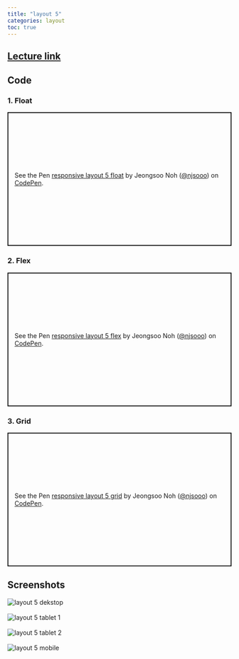 ```yaml
---
title: "layout 5"
categories: layout
toc: true
---
```


## [Lecture link](https://wtss.tistory.com/492)

## Code

### 1. Float
<p class="codepen" data-height="300" data-default-tab="html,result" data-slug-hash="abaVWvd" data-user="njsooo" style="height: 300px; box-sizing: border-box; display: flex; align-items: center; justify-content: center; border: 2px solid; margin: 1em 0; padding: 1em;">
  <span>See the Pen <a href="https://codepen.io/njsooo/pen/abaVWvd">
  responsive layout 5 float</a> by Jeongsoo Noh (<a href="https://codepen.io/njsooo">@njsooo</a>)
  on <a href="https://codepen.io">CodePen</a>.</span>
</p>
<script async src="https://cpwebassets.codepen.io/assets/embed/ei.js"></script>

### 2. Flex
<p class="codepen" data-height="300" data-default-tab="html,result" data-slug-hash="ExebXwE" data-user="njsooo" style="height: 300px; box-sizing: border-box; display: flex; align-items: center; justify-content: center; border: 2px solid; margin: 1em 0; padding: 1em;">
  <span>See the Pen <a href="https://codepen.io/njsooo/pen/ExebXwE">
  responsive layout 5 flex</a> by Jeongsoo Noh (<a href="https://codepen.io/njsooo">@njsooo</a>)
  on <a href="https://codepen.io">CodePen</a>.</span>
</p>
<script async src="https://cpwebassets.codepen.io/assets/embed/ei.js"></script>

### 3. Grid
<p class="codepen" data-height="300" data-default-tab="html,result" data-slug-hash="XWPzamx" data-user="njsooo" style="height: 300px; box-sizing: border-box; display: flex; align-items: center; justify-content: center; border: 2px solid; margin: 1em 0; padding: 1em;">
  <span>See the Pen <a href="https://codepen.io/njsooo/pen/XWPzamx">
  responsive layout 5 grid</a> by Jeongsoo Noh (<a href="https://codepen.io/njsooo">@njsooo</a>)
  on <a href="https://codepen.io">CodePen</a>.</span>
</p>
<script async src="https://cpwebassets.codepen.io/assets/embed/ei.js"></script>


## Screenshots
![layout 5 dekstop](/images/layout/layout_5_desktop.png "layout 5 dekstop")  
<br />
![layout 5 tablet 1](/images/layout/layout_5_tablet_1.png "layout 5 tablet 1")  
<br />
![layout 5 tablet 2](/images/layout/layout_5_tablet_2.png "layout 5 tablet 2")  
<br />
![layout 5 mobile](/images/layout/layout_5_mobile.png "layout 5 mobile")